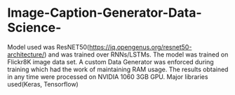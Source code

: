 # Image-Caption-Generator-Data-Science-
Model used was ResNET50(https://iq.opengenus.org/resnet50-architecture/) and was trained over RNNs/LSTMs. The model was trained on Flickr8K image data set. A custom Data Generator was enforced during training which had the work of maintaining RAM usage. The results obtained in any time were processed on NVIDIA 1060 3GB GPU. Major libraries used(Keras, Tensorflow)
